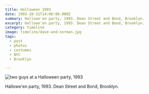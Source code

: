 ```yaml
---
title: Halloween 1993
date: 1993-10-31T14:00:00.000Z
summary: Hallowe'en party, 1993. Dean Street and Bond, Brooklyn.
excerpt: Hallowe'en party, 1993. Dean Street and Bond, Brooklyn.
category: timeline
image: timeline/dave-and-norman.jpg
tags:
  - post 
  - photos 
  - costumes
  - NYC
  - Brooklyn

---
```


![two guys at a Halloween party, 1993](/static/img/timeline/dave-and-norman.jpg "two guys at a Halloween party, 1993")

Hallowe'en party, 1993. Dean Street and Bond, Brooklyn.